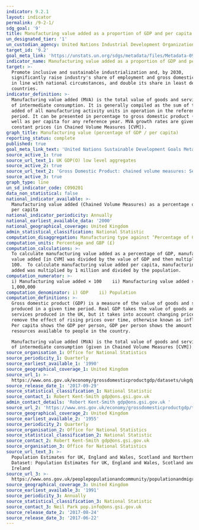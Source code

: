 ```yaml
---
indicator: 9.2.1
layout: indicator
permalink: /9-2-1/
sdg_goal: '9'
title: Manufacturing value added as a proportion of GDP and per capita
un_designated_tier: '1'
un_custodian_agency: United Nations Industrial Development Organization (UNIDO)
target_id: '9.2'
goal_meta_link: 'https://unstats.un.org/sdgs/metadata/files/Metadata-09-02-01.pdf '
indicator_name: Manufacturing value added as a proportion of GDP and per capita
target: >-
  Promote inclusive and sustainable industrialization and, by 2030,
  significantly raise industry's share of employment and gross domestic product,
  in line with national circumstances, and double its share in least developed
  countries.
indicator_definition: >-
  Manufacturing value added (MVA) is the total value of goods and services net
  of intermediate consumption. It is generally compiled as the sum of the value
  added of all manufacturing activity units in operation in the reference
  period. It can be presented in percentage to gross domestic product (GDP) as
  well as per capita for any reference year. MVA growth rates are given at
  constant prices (in Chained Volume Measures [CVM]).
graph_title: Manufacturing value (percentage of GDP / per capita)
reporting_status: complete
published: true
goal_meta_link_text: 'United Nations Sustainable Development Goals Metadata: 9.2.1'
source_active_1: true
source_url_text_1: UK GDP(O) low level aggregates
source_active_2: true
source_url_text_2: 'Gross Domestic Product: chained volume measures: Seasonally adjusted £m'
source_active_3: true
graph_type: line
un_sd_indicator_code: C090201
data_non_statistical: false
national_indicator_available: >-
  Manufacturing value added (Chained Volume Measures) as a percentage of GDP and
  per capita
national_indicator_periodicity: Annually
national_earliest_available_data: '2000'
national_geographical_coverage: United Kingdom
admin_statistical_classification: National Statistic
computation_disaggregation: Manufacturing type against ‘Percentage of GDP’ and ‘GBP (£) Per Capita’
computation_units: Percentage and GBP (£)
computation_calculations: >-
  To calculate manufacturing value added as a percentage of GDP, manufacturing
  value added [in CVM] was divided by the value of GDP and then multiplied by
  100.  To calculate manufacturing value added per capita, manufacturing value
  added was multiplied by 1 million and divided by the population.
computation_numerator: >-
  i) Manufacturing value added × 100    ii) Manufacturing value added ×
  1,000,000
computation_denominator: i) GDP    ii) Population
computation_definitions: >-
  Gross domestic product (GDP) is a measure of the value of goods and services
  produced in a given time period. Real GDP takes the value of goods and
  services produced in the UK, but it takes into account changing prices to
  remove the effect of rising prices over time, otherwise known as inflation.
  Per capita shows the GDP per person, GDP per person shows the amount of
  resources available to people in the country.

  Manufacturing value added (MVA) is the total value of goods and services net
  of intermediate consumption (given in Chained Volume Measures [CVM]).
source_organisation_1: Office for National Statistics
source_periodicity_1: Quarterly
source_earliest_available_1: '1990'
source_geographical_coverage_1: United Kingdom
source_url_1: >-
  https://www.ons.gov.uk/economy/grossdomesticproductgdp/datasets/ukgdpolowlevelaggregates 
source_release_date_1: '2017-09-29'
source_statistical_classification_1: National Statistic
source_contact_1: Robert Kent-Smith gdp@ons.gsi.gov.uk
admin_contact_details: 'Robert Kent-Smith gdp@ons.gsi.gov.uk '
source_url_2: 'https://www.ons.gov.uk/economy/grossdomesticproductgdp/timeseries/abmi/pn2'
source_geographical_coverage_2: United Kingdom
source_earliest_available_2: '1955'
source_periodicity_2: Quarterly
source_organisation_2: Office for National Statistics
source_statistical_classification_2: National Statistic
source_contact_2: Robert Kent-Smith gdp@ons.gsi.gov.uk
source_organisation_3: Office for National Statistics
source_url_text_3: >-
  Population Estimates for UK, England and Wales, Scotland and Northern Ireland
  Dataset: Population Estimates for UK, England and Wales, Scotland and Northern
  Ireland
source_url_3: >-
  https://www.ons.gov.uk/peoplepopulationandcommunity/populationandmigration/populationestimates/datasets/populationestimatesforukenglandandwalesscotlandandnorthernireland
source_geographical_coverage_3: United Kingdom
source_earliest_available_3: '1991'
source_periodicity_3: Annually
source_statistical_classification_3: National Statistic
source_contact_3: Neil Park pop.info@ons.gsi.gov.uk
source_release_date_2: '2017-08-24'
source_release_date_3: '2017-06-22'
---
```

